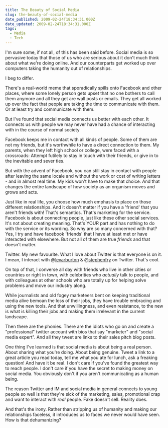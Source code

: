 ```yaml
---
title: The Beauty of Social Media
slug: the-beauty-of-social-media
date_published: 2009-02-24T18:34:31.000Z
date_updated: 2009-02-24T18:34:31.000Z
tags:
  - Media
  - Tech
---
```


I'm sure some, if not all, of this has been said before. Social media is so pervasive today that those of us who are serious about it don't much think about what we're doing online. And our counterparts get worked up over computers taking the humanity out of relationships.

I beg to differ.

There's a real-world meme that sporadically spills onto Facebook and other places, where some lonely person gets upset that no one bothers to call them anymore and all they get are wall posts or emails. They get all worked up over the fact that people are taking the time to communicate with them. Or at least try and communicate with them.

But I've found that social media connects us better with each other. It connects us with people we may never have had a chance of interacting with in the course of normal society

Facebook keeps me in contact with all kinds of people. Some of them are not my friends, but it's worthwhile to have a direct connection to them. My parents, when they left high school or college, were faced with a crossroads: Attempt futilely to stay in touch with their friends, or give in to the inevitable and sever ties.

But with the advent of Facebook, you can still stay in contact with people after leaving the same locale and without the work or cost of writing letters - and in almost real time. My kids won't have to make that choice. And that changes the entire landscape of how society as an organism moves and grows and acts.

Just like in real life, you choose how much emphasis to place on those different relationships. And it doesn't matter if you have a 'friend' that you aren't friends with! That's semantics. That's marketing for the service. Facebook is about connecting people, just like these other social services. It's not about creating meaning. That's YOUR part and has nothing to do with the service or its wording. So why are so many concerned with that? Yes, I try and have facebook 'friends' that I have at least met or have interacted with elsewhere. But not all of them are true *friends* and that doesn't matter.

Twitter. My new favourite. What I love about Twitter is that everyone is on it. I mean, I interact with @[levarburton](http://twitter.com/levarburton) & @[stephenfry](http://twitter.com/stephenfry) on Twitter. That's cool.

On top of that, I converse all day with friends who live in other cities or countries or right in town, with celebrities who *actually* talk to people, and with colleagues at other schools who are totally up for helping solve problems and move our industry along.

While journalists and old fogey marketeers bent on keeping traditional media alive bemoan the loss of their jobs, they have trouble embracing and using the new tools. And that unwillingness, and even resistance, to the new is what is killing their jobs and making them irrelevant in the current landscape.

Then there are the phonies. There are the idiots who go on and create a "professional" twitter account with bios that say "marketer" and "social media expert". And all they tweet are links to their sales pitch blog posts.

One thing I've learned is that social media is about being a real person. About sharing what you're doing. About being genuine. Tweet a link to a great article you read today, tell me what you ate for lunch, ask a freaking question! And have it be real. I don't care if you've found the greatest way to reach people. I don't care if you have the secret to making money on social media. You obviously don't if you aren't communicating as a human being.

The reason Twitter and IM and social media in general connects to young people so well is that they're sick of the marketing, sales, promotional crap and want to interact with *real* people. Fake doesn't sell. Reality does.

And that's the irony. Rather than stripping us of humanity and making our relationships faceless, it introduces us to faces we never would have seen. How is that dehumanizing?
